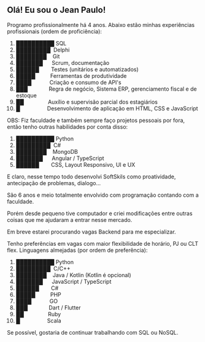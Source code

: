 ## Olá! Eu sou o Jean Paulo!

Programo profissionalmente há 4 anos. Abaixo estão minhas experiências profissionais (ordem de proficiência):

1. ██████████ SQL
2. █████████‎ ‎  Delphi
3. ████████‎ ‎ ‎ ‎  Git
4. ███████‎ ‎ ‎ ‎ ‎ ‎  Scrum, documentação
5. ██████‎ ‎ ‎ ‎ ‎ ‎ ‎ ‎  Testes (unitários e automatizados)
6. █████‎ ‎ ‎ ‎ ‎ ‎ ‎ ‎ ‎ ‎  Ferramentas de produtividade
7. ████‎ ‎ ‎ ‎ ‎ ‎ ‎ ‎ ‎ ‎ ‎ ‎  Criação e consumo de API's
8. ███‎ ‎ ‎ ‎ ‎ ‎ ‎ ‎ ‎ ‎ ‎ ‎ ‎ ‎  Regra de negócio, Sistema ERP, gerenciamento fiscal e de estoque
9. ██‎ ‎ ‎ ‎ ‎ ‎ ‎ ‎ ‎ ‎ ‎ ‎ ‎ ‎ ‎ ‎  Auxílio e supervisão parcial dos estagiários
10. █‎ ‎ ‎ ‎ ‎ ‎ ‎ ‎ ‎ ‎ ‎ ‎ ‎ ‎ ‎ ‎ ‎ ‎  Desenvolvimento de aplicação em HTML, CSS e JavaScript

OBS: Fiz faculdade e também sempre faço projetos pessoais por fora, então tenho outras habilidades por conta disso:
1. ██████████ Python
2. █████████‎ ‎  C#
3. ████████‎ ‎ ‎ ‎  MongoDB
4. ███████‎ ‎ ‎ ‎ ‎ ‎  Angular / TypeScript
5. ██████‎ ‎ ‎ ‎ ‎ ‎ ‎ ‎  CSS, Layout Responsivo, UI e UX

E claro, nesse tempo todo desenvolvi SoftSkils como proatividade, antecipação de problemas, dialogo...

São 6 anos e meio totalmente envolvido com programação contando com a faculdade.

Porém desde pequeno tive computador e criei modificações entre outras coisas que me ajudaram a entrar nesse mercado.

Em breve estarei procurando vagas Backend para me especializar.

Tenho preferências em vagas com maior flexibilidade de horário, PJ ou CLT flex.
Linguagens almejadas (por ordem de preferência):
1. ██████████ Python
2. █████████‎ ‎  C/C++
3. ████████‎ ‎ ‎ ‎  Java / Kotlin (Kotlin é opcional)
4. ███████‎ ‎ ‎ ‎ ‎ ‎  JavaScript / TypeScript
5. ██████‎ ‎ ‎ ‎ ‎ ‎ ‎ ‎  C#
6. █████‎ ‎ ‎ ‎ ‎ ‎ ‎ ‎ ‎ ‎  PHP
7. ████‎ ‎ ‎ ‎ ‎ ‎ ‎ ‎ ‎ ‎ ‎ ‎  GO
8. ███‎ ‎ ‎ ‎ ‎ ‎ ‎ ‎ ‎ ‎ ‎ ‎ ‎ ‎  Dart / Flutter
9. ██‎ ‎ ‎ ‎ ‎ ‎ ‎ ‎ ‎ ‎ ‎ ‎ ‎ ‎ ‎ ‎  Ruby
10. █‎ ‎ ‎ ‎ ‎ ‎ ‎ ‎ ‎ ‎ ‎ ‎ ‎ ‎ ‎ ‎ ‎ ‎  Scala

Se possível, gostaria de continuar trabalhando com SQL ou NoSQL.
